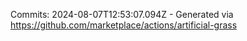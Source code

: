 Commits: 2024-08-07T12:53:07.094Z - Generated via https://github.com/marketplace/actions/artificial-grass
<br>
